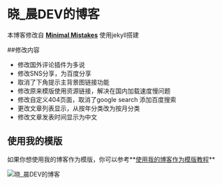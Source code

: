 # 晓_晨DEV的博客
本博客修改自
**[Minimal Mistakes](http://mmistakes.github.io/minimal-mistakes)** 使用jekyll搭建

##修改内容  
* 修改国外评论插件为多说  
* 修改SNS分享，为百度分享
* 取消了下角提示主背景图链接功能
* 修改原来模版使用资源链接，解决在国内加载速度慢问题
* 修改自定义404页面，取消了google search 添加百度搜索
* 更改文章列表显示，从按年分类改为按月分类
* 修改文章发表时间显示为中文

## 使用我的模版

如果你想使用我的博客作为模版，你可以参考**[使用我的博客作为模版教程](http://tanfujun.cc/%E4%BD%BF%E7%94%A8%E6%88%91%E7%9A%84%E6%A8%A1%E7%89%88%E6%95%99%E7%A8%8B/)**

![晓_晨DEV的博客](http://cctanfujun.github.io/images/blog.png)